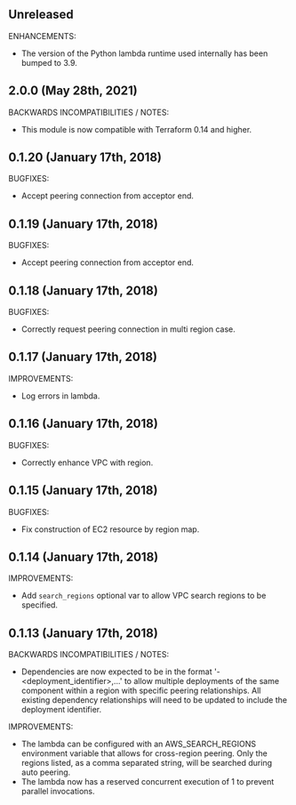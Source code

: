 ## Unreleased

ENHANCEMENTS:

* The version of the Python lambda runtime used internally has been bumped to
  3.9.

## 2.0.0 (May 28th, 2021)

BACKWARDS INCOMPATIBILITIES / NOTES:

* This module is now compatible with Terraform 0.14 and higher.

## 0.1.20 (January 17th, 2018)

BUGFIXES:

* Accept peering connection from acceptor end.

## 0.1.19 (January 17th, 2018)

BUGFIXES:

* Accept peering connection from acceptor end.

## 0.1.18 (January 17th, 2018)

BUGFIXES:

* Correctly request peering connection in multi region case.

## 0.1.17 (January 17th, 2018)

IMPROVEMENTS:

* Log errors in lambda.

## 0.1.16 (January 17th, 2018)

BUGFIXES:

* Correctly enhance VPC with region.

## 0.1.15 (January 17th, 2018)

BUGFIXES:

* Fix construction of EC2 resource by region map.

## 0.1.14 (January 17th, 2018)

IMPROVEMENTS:

* Add `search_regions` optional var to allow VPC search regions to be specified.

## 0.1.13 (January 17th, 2018)

BACKWARDS INCOMPATIBILITIES / NOTES:

* Dependencies are now expected to be in the format 
  '<component>-<deployment_identifier>,...' to allow multiple deployments of
  the same component within a region with specific peering relationships. All
  existing dependency relationships will need to be updated to include the
  deployment identifier.
  
IMPROVEMENTS:

* The lambda can be configured with an AWS_SEARCH_REGIONS environment variable
  that allows for cross-region peering. Only the regions listed, as a comma
  separated string, will be searched during auto peering.
* The lambda now has a reserved concurrent execution of 1 to prevent parallel
  invocations.
